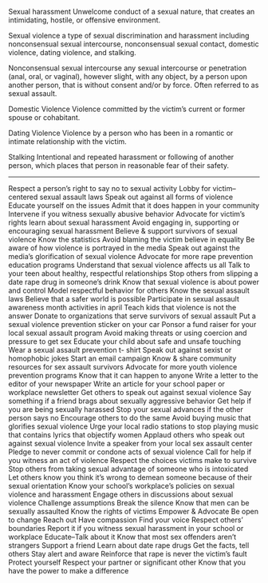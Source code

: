 Sexual harassment
Unwelcome conduct of a sexual nature, that creates an intimidating, hostile, or offensive environment.

Sexual violence
a type of sexual discrimination and harassment including nonconsensual sexual intercourse, nonconsensual sexual contact, domestic violence, dating violence, and stalking.

Nonconsensual sexual intercourse
any sexual intercourse or penetration (anal, oral, or vaginal), however slight, with any object, by a person upon another person, that is without consent and/or by force. Often referred to as sexual assault.

Domestic Violence
Violence committed by the victim’s current or former spouse or cohabitant.

Dating Violence
Violence by a person who has been in a romantic or intimate relationship with the victim.

Stalking
Intentional and repeated harassment or following of another person, which places that person in reasonable fear of their safety.

----------------

Respect a person’s right to say no to sexual activity
Lobby for victim–centered sexual assault laws
Speak out against all forms of violence
Educate yourself on the issues
Admit that it does happen in your community
Intervene if you witness sexually abusive behavior
Advocate for victim’s rights
learn about sexual harassment
Avoid engaging in, supporting or encouraging sexual harassment
Believe & support survivors of sexual violence
Know the statistics
Avoid blaming the victim
believe in equality
Be aware of how violence is portrayed in the media
Speak out against the media’s glorification of sexual violence
Advocate for more rape prevention education programs
Understand that sexual violence affects us all
Talk to your teen about healthy, respectful relationships
Stop others from slipping a date rape drug in someone’s drink
Know that sexual violence is about power and control
Model respectful behavior for others
Know the sexual assault laws
Believe that a safer world is possible
Participate in sexual assault awareness month activities in april
Teach kids that violence is not the answer
Donate to organizations that serve survivors of sexual assault
Put a sexual violence prevention sticker on your car
Ponsor a fund raiser for your local sexual assault program
Avoid making threats or using coercion and pressure to get sex
Educate your child about safe and unsafe touching
Wear a sexual assault prevention t- shirt
Speak out against sexist or homophobic jokes
Start an email campaign
Know & share community resources for sex assault survivors
Advocate for more youth violence prevention programs
Know that it can happen to anyone
Write a letter to the editor of your newspaper
Write an article for your school paper or workplace newsletter
Get others to speak out against sexual violence
Say something if a friend brags about sexually aggressive behavior
Get help if you are being sexually harassed
Stop your sexual advances if the other person says no
Encourage others to do the same
Avoid buying music that glorifies sexual violence
Urge your local radio stations to stop playing music that contains lyrics that objectify women
Applaud others who speak out against sexual violence
Invite a speaker from your local sex assault center
Pledge to never commit or condone acts of sexual violence
Call for help if you witness an act of violence
Respect the choices victims make to survive
Stop others from taking sexual advantage of someone who is intoxicated
Let others know you think it’s wrong to demean someone because of their sexual orientation
Know your school’s workplace’s policies on sexual violence and harassment
Engage others in discussions about sexual violence
Challenge assumptions
Break the silence
Know that men can be sexually assaulted
Know the rights of victims
Empower & Advocate
Be open to change
Reach out
Have compassion
Find your voice
Respect others’ boundaries
Report it if you witness sexual harassment in your school or workplace
Educate–Talk about it
Know that most sex offenders aren’t strangers
Support a friend
Learn about date rape drugs
Get the facts, tell others
Stay alert and aware
Reinforce that rape is never the victim’s fault
Protect yourself
Respect your partner or significant other
Know that you have the power to make a difference